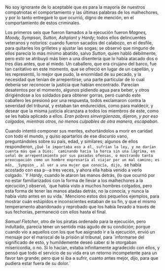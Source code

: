 No soy ignorante de lo aceptable que es para la mayoría de nuestros compatriotas el comportamiento y las últimas palabras de los malhechores, y por lo tanto entregaré lo que ocurrió, digno de mención, en el comportamiento de estos criminales.

Los primeros seis que fueron llamados a la ejecución fueron _Magnes, Moody, Sympson, Sutton, Ashplant_ y _Hardy_; todos ellos delincuentes veteranos y notorios: cuando fueron sacados del calabozo, en el desfile, para quitarles los grilletes y ajustar las sogas; se observó que ninguno de ellos parecía lo más mínimo abatido, salvo _Sutton_, quien habló débilmente, pero esto se atribuyó más bien a una disentería que lo había atacado dos o tres días antes, que al miedo. Un caballero, que era cirujano del barco, fue tan caritativo en este momento, que se ofreció en lugar de un capellán, y les representó, lo mejor que pudo, la enormidad de su pecado, y la necesidad que tenían de arrepentirse; una parte particular de lo cual debería ser reconocer la justicia que habían encontrado. Parecían desatentos por el momento, algunos pidiendo agua para beber, y otros dirigiéndose a los soldados para obtener gorras, pero cuando este caballero les presionó por una respuesta, todos exclamaron contra la severidad del tribunal, y estaban tan endurecidos, como para maldecir, y desear que la misma justicia alcanzara a todos los miembros de este, como se les había aplicado a ellos. _Eran pobres sinvergüenzas_, dijeron, _y por eso colgados, mientras otros, no menos culpables de otra manera, escapaban._

Cuando intentó componer sus mentes, exhortándolos a morir en caridad con todo el mundo, y quiso apartarlos de ese discurso vano, preguntándoles sobre su país, edad, y similares; algunos de ellos respondieron, `¿Qué le importaba eso a él, sufrían la ley, y no darían cuenta más que a Dios;´ caminando hacia la horca sin una lágrima, en señal de arrepentimiento por sus pasadas ofensas, o mostrando tanta preocupación como un hombre expresaría al viajar por un mal camino; es más, _Sympson_, al ver a una mujer que conocía, dijo, `se había acostado con esa p--a tres veces, y ahora ella había venido a verlo colgado.´ Y _Hardy_, cuando le ataron las manos detrás, (lo que ocurrió por no estar familiarizados con la forma de llevar a los malhechores a la ejecución,) observó, `que había visto a muchos hombres colgados, pero esta forma de tener las manos atadas detrás, no la conocía, y nunca la había visto antes en su vida.´ Menciono estos dos pequeños ejemplos, para mostrar cuán estúpidos e inconscientes estaban de su fin, y que el mismo temperamento abandonado y reprobado que los había llevado a través de sus fechorías, permaneció con ellos hasta el final.

_Samuel Fletcher_, otro de los piratas ordenado para la ejecución, pero indultado, parecía tener un sentido más agudo de su condición; porque cuando vio a aquellos con los que fue asignado ir a la ejecución, envió un mensaje por el mariscal de la prisión al tribunal, para `informarse del significado de esto, y humildemente deseó saber si le otorgaban misericordia, o no. Si lo hacían, estaba infinitamente agradecido con ellos, y pensó que todo el servicio de su vida era un retorno incompetente para un favor tan grande; pero que si iba a sufrir, cuanto antes mejor, _dijo_, para que pudiera estar fuera de su dolor.´